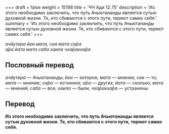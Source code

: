 +++
draft = false
weight = 15198
title = 'ЧЧ Ади 12.75'
description = 'Из этого необходимо заключить, что путь Ачьютананды является сутью духовной жизни. Те, кто сбиваются с этого пути, теряют самих себя.'
summary = 'Из этого необходимо заключить, что путь Ачьютананды является сутью духовной жизни. Те, кто сбиваются с этого пути, теряют самих себя.'
+++

_ачйутера йеи мата, сеи мата са̄ра  
а̄ра йата мата саба хаила чха̄ракха̄ра_

## Пословный перевод

_ачйутера_ — Ачьютананды; _йеи_ — которое; _мата_ — мнение; _сеи_ — то; _мата_ — мнение; _са̄ра_ — истинное; _а̄ра_ — других; _йата_ — сколько; _мата_ — мнений; _саба_ — все; _хаила_ — были; _чха̄ракха̄ра_ — устранены.

## Перевод

**Из этого необходимо заключить, что путь Ачьютананды является сутью духовной жизни. Те, кто сбиваются с этого пути, теряют самих себя.**
